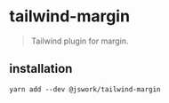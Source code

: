 # tailwind-margin
> Tailwind plugin for margin.

## installation
```shell
yarn add --dev @jswork/tailwind-margin
```
